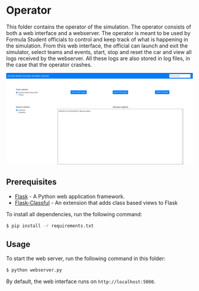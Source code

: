 # Operator
This folder contains the operator of the simulation. The operator consists of both a web interface and a webserver. The operator is meant to be used by Formula Student officials to control and keep track of what is happening in the simulation. From this web interface, the official can launch and exit the simulator, select teams and events, start, stop and reset the car and view all logs received by the webserver. All these logs are also stored in log files, in the case that the operator crashes.

![Operator](../docs/images/operator.png)

## Prerequisites
+ [Flask](https://flask.palletsprojects.com/en/1.1.x/) - A Python web application framework.
+ [Flask-Classful](http://flask-classful.teracy.org/) - An extension that adds class based views to Flask

To install all dependencies, run the following command:
```bash
$ pip install -r requirements.txt
```

## Usage
To start the web server, run the following command in this folder:
```bash
$ python webserver.py
```
By default, the web interface runs on `http://localhost:5000`.
